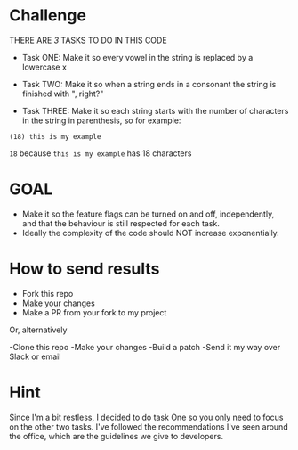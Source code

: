 
 # Challenge
 THERE ARE _3_ TASKS TO DO IN THIS CODE
 
 * Task ONE: Make it so every vowel in the string is replaced by a lowercase x
 
 * Task TWO: Make it so when a string ends in a consonant the string is finished with ", right?"
 
 * Task THREE: Make it so each string starts with the number of characters in the string in parenthesis, so for example:
 
 ```(18) this is my example```

 `18` because `this is my example` has 18 characters
 


# GOAL
 * Make it so the feature flags can be turned on and off, independently, and that the behaviour is still respected for each task.
 * Ideally the complexity of the code should NOT increase exponentially.


# How to send results
- Fork this repo
- Make your changes
- Make a PR from your fork to my project

Or, alternatively

-Clone this repo
-Make your changes
-Build a patch
-Send it my way over Slack or email

# Hint
Since I'm a bit restless, I decided to do task One so you only need to focus on the other two tasks. I've followed the recommendations I've seen around the office, which are the guidelines we give to developers.
